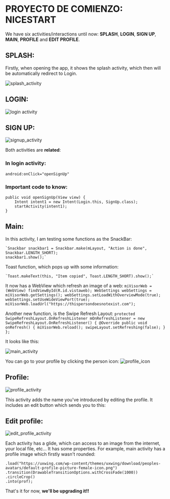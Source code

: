 # PROYECTO DE COMIENZO: NICESTART

We have six activities/interactions until now: **SPLASH**, **LOGIN**,  **SIGN UP**, **MAIN**, **PROFILE** and **EDIT PROFILE**. 

## SPLASH: 
Firstly, when opening the app, it shows the splash activity, 
which then will be automatically redirect to Login.

![splash_activity](img/splash.png)

## LOGIN: 
![login activity](img/login.png)

## SIGN UP: 
![signup_activity](img/sign_up.png)

Both activities are **related**: 

### In login activity: 
    android:onClick="openSignUp"
### Important code to know: 
    public void openSignUp(View view) {
        Intent intent1 = new Intent(Login.this, SignUp.class);
        startActivity(intent1);
    }

## Main: 
In this activity, I am testing some functions as the SnackBar:

    `Snackbar snackbar1 = Snackbar.make(mLayout, "Action is done", Snackbar.LENGTH_SHORT);
    snackbar1.show();`
Toast function, which pops up with some information:

    `Toast.makeText(this, "Item copied", Toast.LENGTH_SHORT).show();`

It now has a WebView which refresh an image of a web: 
    `miVisorWeb = (WebView) findViewById(R.id.vistaweb);
    WebSettings webSettings = miVisorWeb.getSettings();
    webSettings.setLoadWithOverviewMode(true);
    webSettings.setUseWideViewPort(true);
    miVisorWeb.loadUrl("https://thispersondoesnotexist.com");`

Another new function, is the Swipe Refresh Layout: 
    `protected SwipeRefreshLayout.OnRefreshListener
        mOnRefreshListener = new SwipeRefreshLayout.OnRefreshListener() {
            @Override
            public void onRefresh() {
                miVisorWeb.reload();
                swipeLayout.setRefreshing(false);
        }
    };`

It looks like this:

![main_activity](img/main.png)

You can go to your profile by clicking the person icon: 
![profile_icon](img/person_icon.png)

## Profile: 
![profile_activity](img/profile.png)

This activity adds the name you've introduced by editing the profile. 
It includes an edit button which sends you to this: 

## Edit profile: 
![edit_profile_activity](img/edit_profile.png)


Each activity has a glide, which can access to an image from the internet, your local file, etc... 
It has some properties. For example, main activity has a profile image which firstly wasn't rounded:

    .load("https://uxwing.com/wp-content/themes/uxwing/download/peoples-avatars/default-profile-picture-female-icon.png")
    .transition(DrawableTransitionOptions.withCrossFade(1000))
    .circleCrop()
    .into(prof);

That's it for now, **we'll be upgrading it!!**
